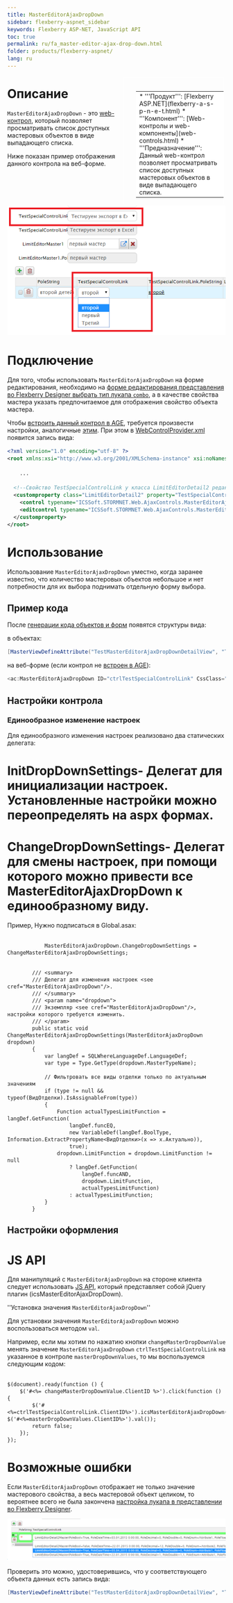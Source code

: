```yaml
---
title: MasterEditorAjaxDropDown
sidebar: flexberry-aspnet_sidebar
keywords: Flexberry ASP-NET, JavaScript API
toc: true
permalink: ru/fa_master-editor-ajax-drop-down.html
folder: products/flexberry-aspnet/
lang: ru
---
```


<div style="margin:5px; padding-left:28px; float:right; width:40%; outline:1px solid white;">
<br>
<table border="0" width="100%" bgcolor="#6495ED">
<tbody><tr><td bgcolor="#FFFFFF">
* '''Продукт''': [Flexberry ASP.NET](flexberry-a-s-p-n-e-t.html)
* '''Компонент''': [Web-контролы и web-компоненты](web-controls.html)
* '''Предназначение''': Данный web-контрол позволяет просматривать список доступных мастеровых объектов в виде выпадающего списка.
</td>
</tr></tbody></table></a>
</div>

# Описание
`MasterEditorAjaxDropDown` - это [web-контрол](web-controls.html), который позволяет просматривать список доступных мастеровых объектов в виде выпадающего списка.

Ниже показан пример отображения данного контрола на веб-форме.

![](/images/pages/img/page/MasterEditorAjaxDropDown/MasterEditorAjaxDropDownOnForm.png)

# Подключение
Для того, чтобы использовать `MasterEditorAjaxDropDown` на форме редактирования, необходимо на [форме редактирования представления во Flexberry Designer выбрать тип лукапа `combo`](view-edit-form.html), а в качестве свойства мастера указать предпочитаемое для отображения свойство объекта мастера.

Чтобы [встроить данный контрол в AGE](a-g-e-applied-controls.html), требуется произвести настройки, аналогичные [этим](a-g-e-applied-controls.html). При этом в [WebControlProvider.xml](web-control-provider.html) появится запись вида:
```xml
<?xml version="1.0" encoding="utf-8" ?>
<root xmlns:xsi="http://www.w3.org/2001/XMLSchema-instance" xsi:noNamespaceSchemaLocation="WebControlProvider.xsd">

	...

  <!--Свойство TestSpecialControlLink у класса LimitEditorDetail2 редактируем с помощью MasterEditorAjaxDropDown.-->
  <customproperty class="LimitEditorDetail2" property="TestSpecialControlLink">
    <control typename="ICSSoft.STORMNET.Web.AjaxControls.MasterEditorAjaxDropDown, ICSSoft.STORMNET.Web.AjaxControls" property="SelectedMasterPK" codefile=""/>
    <editcontrol typename="ICSSoft.STORMNET.Web.AjaxControls.MasterEditorAjaxDropDown, ICSSoft.STORMNET.Web.AjaxControls" codefile="" property="SelectedMasterPK"/>
  </customproperty>
</root>
```
# Использование
Использование `MasterEditorAjaxDropDown` уместно, когда заранее известно, что количество мастеровых объектов небольшое и нет потребности для их выбора поднимать отдельную форму выбора.

## Пример кода
После [генерации кода объектов и форм](flexberry-asp-net-case-plugin.html) появятся структуры вида:

в объектах:
```cs
[MasterViewDefineAttribute("TestMasterEditorAjaxDropDownDetailView", "TestSpecialControlLink", ICSSoft.STORMNET.LookupTypeEnum.Combo, "", "PoleString")]
```

на веб-форме (если контрол не [встроен в AGE](a-g-e-applied-controls.html)):
```cs
<ac:MasterEditorAjaxDropDown ID="ctrlTestSpecialControlLink" CssClass="descTxt" runat="server" EnablePostBack="false"/>
```

## Настройки контрола
### Единообразное изменение настроек
Для единообразного изменения настроек реализовано два статических делегата:
# InitDropDownSettings- Делегат для инициализации настроек. Установленные настройки можно переопределять на aspx формах.
# ChangeDropDownSettings- Делегат для смены настроек, при помощи которого можно привести все MasterEditorAjaxDropDown к единообразному виду.

Пример,
Нужно подписаться в Global.asax:
```

            MasterEditorAjaxDropDown.ChangeDropDownSettings = ChangeMasterEditorAjaxDropDownSettings;
```
```

        /// <summary>
        /// Делегат для изменения настроек <see cref="MasterEditorAjaxDropDown"/>.
        /// </summary>
        /// <param name="dropdown">
        /// Экземпляр <see cref="MasterEditorAjaxDropDown"/>, настройки которого требуется изменить.
        /// </param>
        public static void ChangeMasterEditorAjaxDropDownSettings(MasterEditorAjaxDropDown dropdown)
        {
            var langDef = SQLWhereLanguageDef.LanguageDef;
            var type = Type.GetType(dropdown.MasterTypeName);
            
            // Фильтровать все виды отделки только по актуальным значениям
            if (type != null && typeof(ВидОтделки).IsAssignableFrom(type))
            {
                Function actualTypesLimitFunction = langDef.GetFunction(
                    langDef.funcEQ,
                    new VariableDef(langDef.BoolType, Information.ExtractPropertyName<ВидОтделки>(x => x.Актуально)),
                    true);
                dropdown.LimitFunction = dropdown.LimitFunction != null 
                    ? langDef.GetFunction(
                        langDef.funcAND,
                        dropdown.LimitFunction,
                        actualTypesLimitFunction)
                    : actualTypesLimitFunction;
            }
        }
```


## Настройки оформления

# JS API
Для манипуляций с `MasterEditorAjaxDropDown` на стороне клиента следует использовать [JS API](java-script-a-p-i.html), который представляет собой jQuery плагин (icsMasterEditorAjaxDropDown).

''Установка значения `MasterEditorAjaxDropDown`''

Для установки значения `MasterEditorAjaxDropDown` можно воспользоваться методом `val`.

Например, если мы хотим по нажатию кнопки `changeMasterDropDownValue` менять значение `MasterEditorAjaxDropDown` `ctrlTestSpecialControlLink` на указанное в контроле `masterDropDownValues`, то мы воспользуемся следующим кодом:
```

$(document).ready(function () {
	$('#<%= changeMasterDropDownValue.ClientID %>').click(function () {
		$('#<%=ctrlTestSpecialControlLink.ClientID%>').icsMasterEditorAjaxDropDown('val', $('#<%=masterDropDownValues.ClientID%>').val());
		return false;
	});
});
```

# Возможные ошибки
Если `MasterEditorAjaxDropDown` отображает не только значение мастерового свойства, а весь мастеровой объект целиком, то вероятнее всего не была закончена [настройка лукапа в представлении во Flexberry Designer](view-edit-form.html).

![](/images/pages/img/page/MasterEditorAjaxDropDown/MasterEditorAjaxDropDownOnFormBad.png)

Проверить это можно, удостоверившись, что у соответствующего объекта данных есть запись вида:
```cs
[MasterViewDefineAttribute("TestMasterEditorAjaxDropDownDetailView", "TestSpecialControlLink", ICSSoft.STORMNET.LookupTypeEnum.Combo, "", "PoleString")]
```

